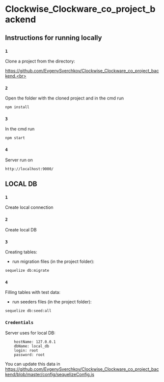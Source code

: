 # Clockwise_Clockware_co_project_backend

## Instructions for running locally


### `1` 

Clone a project from the directory: 

https://github.com/EvgenySverchkov/Clockwise_Clockware_co_project_backend.<br>

### `2`

Open the folder with the cloned project and in the cmd run 

```npm install```

### `3`

In the cmd run  

```npm start```

### `4`

Server run on 

```http://localhost:9000/```

## LOCAL DB

### `1`

Create local connection

### `2`

Create local DB

### `3`

Сreating tables:
 - run migration files (in the project folder):

```sequelize db:migrate```

### `4`

Filling tables with test data:
 - run seeders files (in the project folder):

```sequelize db:seed:all```

### `Credentials`

Server uses for local DB:
```
    hostName: 127.0.0.1
    dbName: local_db
    login: root
    password: root
```
You can update this data in https://github.com/EvgenySverchkov/Clockwise_Clockware_co_project_backend/blob/master/config/sequelizeConfig.js